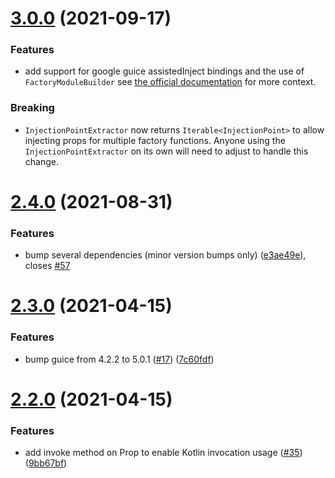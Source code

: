 # [3.0.0](https://github.com/pleo-io/prop/compare/v2.4.0...v3.0.0) (2021-09-17)

### Features

* add support for google guice assistedInject bindings and the use of `FactoryModuleBuilder`
see [the official documentation](https://github.com/google/guice/wiki/AssistedInject#inspecting-assistedinject-bindings-new-in-guice-30) for more context.

### Breaking

* `InjectionPointExtractor` now returns `Iterable<InjectionPoint>` to allow injecting props for multiple factory functions.
Anyone using the `InjectionPointExtractor` on its own will need to adjust to handle this change.

# [2.4.0](https://github.com/pleo-io/prop/compare/v2.3.0...v2.4.0) (2021-08-31)


### Features

* bump several dependencies (minor version bumps only) ([e3ae49e](https://github.com/pleo-io/prop/commit/e3ae49e50857e503cfe76e6bc26866b4fb7c423d)), closes [#57](https://github.com/pleo-io/prop/issues/57)

# [2.3.0](https://github.com/pleo-io/prop/compare/v2.2.0...v2.3.0) (2021-04-15)


### Features

* bump guice from 4.2.2 to 5.0.1 ([#17](https://github.com/pleo-io/prop/issues/17)) ([7c60fdf](https://github.com/pleo-io/prop/commit/7c60fdf8e07142823d1f11ac0dc65d3f794406f0))

# [2.2.0](https://github.com/pleo-io/prop/compare/v2.1.0...v2.2.0) (2021-04-15)


### Features

* add invoke method on Prop to enable Kotlin invocation usage ([#35](https://github.com/pleo-io/prop/issues/35)) ([9bb67bf](https://github.com/pleo-io/prop/commit/9bb67bf50d0eab8c2626cced3d7680818db0287e))
